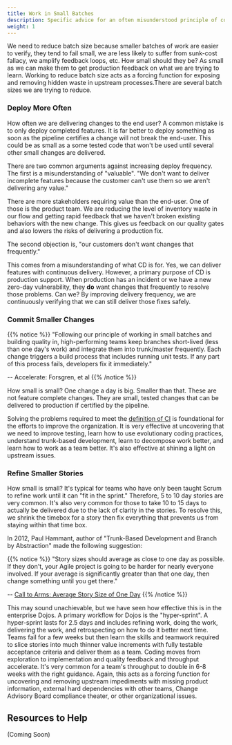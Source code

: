 ```yaml
---
title: Work in Small Batches
description: Specific advice for an often misunderstood principle of continuous delivery.
weight: 1
---
```


We need to reduce batch size because smaller batches of work are easier to verify, they tend to fail small, we are less likely to suffer from sunk-cost fallacy, we amplify feedback loops, etc. How small should they be? As small as we can make them to get production feedback on what we are trying to learn. Working to reduce batch size acts as a forcing function for exposing and removing hidden waste in upstream processes.There are several batch sizes we are trying to reduce. 

### Deploy More Often

How often we are delivering changes to the end user? A common mistake is to only deploy completed features. It is far better to deploy something as soon as the pipeline certifies a change will not break the end-user. This could be as small as a some tested code that won't be used until several other small changes are delivered.

There are two common arguments against increasing deploy frequency. The first is a misunderstanding of "valuable". "We don't want to deliver incomplete features because the customer can't use them so we aren't delivering any value."

There are more stakeholders requiring value than the end-user. One of those is the product team. We are reducing the level of inventory waste in our flow and getting rapid feedback that we haven't broken existing behaviors with the new change. This gives us feedback on our quality gates and also lowers the risks of delivering a production fix.

The second objection is, "our customers don't want changes that frequently."  

This comes from a misunderstanding of what CD is for. Yes, we can deliver features with continuous delivery. However, a primary purpose of CD is production support. When production has an incident or we have a new zero-day vulnerability, they **do** want changes that frequently to resolve those problems. Can we? By improving delivery frequency, we are continuously verifying that we can still deliver those fixes safely.

### Commit Smaller Changes

{{% notice %}}
"Following our principle of working in small batches and building quality in, high-performing teams keep branches short-lived (less than one day's work) and integrate them into trunk/master frequently. Each change triggers a build process that includes running unit tests. If any part of this process fails, developers fix it immediately."

-- Accelerate: Forsgren, et al
{{% /notice %}}

How small is small? One change a day is big. Smaller than that. These are not feature complete changes. They are small, tested changes that can be delivered to production if certified by the pipeline.

Solving the problems required to meet the [definition of CI](../../minimumcd/#continuous-integration) is foundational for the efforts to improve the organization. It is very effective at uncovering that we need to improve testing, learn how to use evolutionary coding practices, understand trunk-based development, learn to decompose work better, and learn how to work as a team better. It's also effective at shining a light on upstream issues. 

### Refine Smaller Stories

How small is small? It's typical for teams who have only been taught Scrum to refine work until it can "fit in the sprint." Therefore, 5 to 10 day stories are very common. It's also very common for those to take 10 to 15 days to actually be delivered due to the lack of clarity in the stories. To resolve this, we shrink the timebox for a story then fix everything that prevents us from staying within that time box.

In 2012, Paul Hammant, author of "Trunk-Based Development and Branch by Abstraction" made the following suggestion:

{{% notice %}}
"Story sizes should average as close to one day as possible. If they don't, your Agile project is going to be harder for nearly everyone involved. If your average is significantly greater than that one day, then change something until you get there."

-- [Call to Arms: Average Story Size of One Day](https://paulhammant.com/2012/04/24/call-to-arms-average-story-sizes-of-one-day/)
{{% /notice %}}

This may sound unachievable, but we have seen how effective this is in the enterprise Dojos. A primary workflow for Dojos is the "hyper-sprint". A hyper-sprint lasts for 2.5 days and includes refining work, doing the work, delivering the work, and retrospecting on how to do it better next time. Teams fail for a few weeks but then learn the skills and teamwork required to slice stories into much thinner value increments with fully testable acceptance criteria and deliver them as a team. Coding moves from exploration to implementation and quality feedback and throughput accelerate. It's very common for a team's throughput to double in 6-8 weeks with the right guidance. Again, this acts as a forcing function for uncovering and removing upstream impediments with missing product information, external hard dependencies with other teams, Change Advisory Board compliance theater, or other organizational issues.

## Resources to Help

(Coming Soon)

